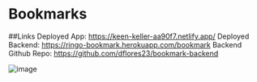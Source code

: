 # Bookmarks

##Links
Deployed App: https://keen-keller-aa90f7.netlify.app/
Deployed Backend: https://ringo-bookmark.herokuapp.com/bookmark
Backend Github Repo: https://github.com/dflores23/bookmark-backend 



![image](https://user-images.githubusercontent.com/87156044/142070338-ce7806a7-9844-4f35-8908-5be56d03b38c.png)



